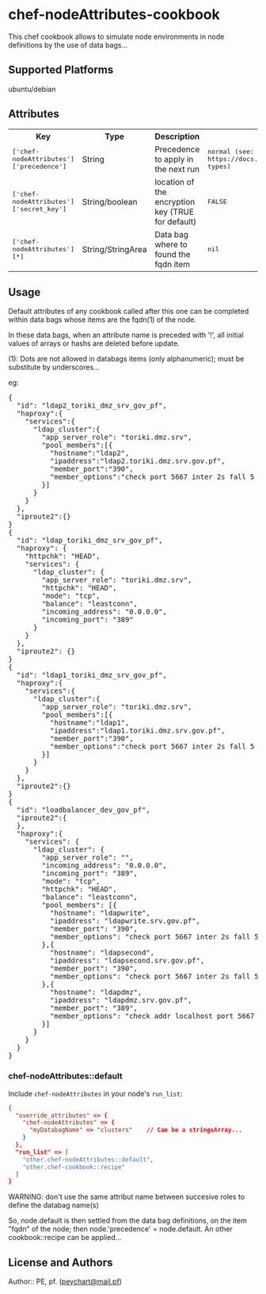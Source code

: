 # chef-nodeAttributes-cookbook

 This chef cookbook allows to simulate node environments in node definitions by the use of data bags...

## Supported Platforms

 ubuntu/debian

## Attributes

<table>
  <tr>
    <th>Key</th>
    <th>Type</th>
    <th>Description</th>
    <th>Default</th>
  </tr>
  <tr>
    <td><tt>['chef-nodeAttributes']['precedence']</tt></td>
    <td>String</td>
    <td>Precedence to apply in the next run</td>
    <td><tt>normal (see: https://docs.getchef.com/essentials_cookbook_attribute_files.html#attribute-types)</tt></td>
  </tr>
  <tr>
    <td><tt>['chef-nodeAttributes']['secret_key']</tt></td>
    <td>String/boolean</td>
    <td>location of the encryption key (TRUE for default)</td>
    <td><tt>FALSE</tt></td>
  </tr>
  <tr>
    <td><tt>['chef-nodeAttributes'][*]</tt></td>
    <td>String/StringArea</td>
    <td>Data bag where to found the fqdn item</td>
    <td><tt>nil</tt></td>
  </tr>
</table>

## Usage

 Default attributes of any cookbook called after this one can be completed within data bags whose items are the fqdn(1) of the node.

 In these data bags, when an attribute name is preceded with '!', all initial values of arrays or hashs are deleted before update.

 (1): Dots are not allowed in databags items (only alphanumeric); must be substitute by underscores...

eg:
<pre>
{
  "id": "ldap2_toriki_dmz_srv_gov_pf",
  "haproxy":{
    "services":{
      "ldap_cluster":{
        "app_server_role": "toriki.dmz.srv",
        "pool_members":[{
          "hostname":"ldap2",
          "ipaddress":"ldap2.toriki.dmz.srv.gov.pf",
          "member_port":"390",
          "member_options":"check port 5667 inter 2s fall 5 rise 1"
        }]
      }
    }
  },
  "iproute2":{}
}
{
  "id": "ldap_toriki_dmz_srv_gov_pf",
  "haproxy": {
    "httpchk": "HEAD",
    "services": {
      "ldap_cluster": {
        "app_server_role": "toriki.dmz.srv",
        "httpchk": "HEAD",
        "mode": "tcp",
        "balance": "leastconn",
        "incoming_address": "0.0.0.0",
        "incoming_port": "389"
      }
    }
  },
  "iproute2": {}
}
{
  "id": "ldap1_toriki_dmz_srv_gov_pf",
  "haproxy":{
    "services":{
      "ldap_cluster":{
        "app_server_role": "toriki.dmz.srv",
        "pool_members":[{
          "hostname":"ldap1",
          "ipaddress":"ldap1.toriki.dmz.srv.gov.pf",
          "member_port":"390",
          "member_options":"check port 5667 inter 2s fall 5 rise 1"
        }]
      }
    }
  },
  "iproute2":{}
}
{
  "id": "loadbalancer_dev_gov_pf",
  "iproute2":{
  },
  "haproxy":{
    "services": {
      "ldap_cluster": {
        "app_server_role": "",
        "incoming_address": "0.0.0.0",
        "incoming_port": "389",
        "mode": "tcp",
        "httpchk": "HEAD",
        "balance": "leastconn",
        "pool_members": [{
          "hostname": "ldapwrite",
          "ipaddress": "ldapwrite.srv.gov.pf",
          "member_port": "390",
          "member_options": "check port 5667 inter 2s fall 5 rise 1"
        },{
          "hostname": "ldapsecond",
          "ipaddress": "ldapsecond.srv.gov.pf",
          "member_port": "390",
          "member_options": "check port 5667 inter 2s fall 5 rise 1"
        },{
          "hostname": "ldapdmz",
          "ipaddress": "ldapdmz.srv.gov.pf",
          "member_port": "389",
          "member_options": "check addr localhost port 5667 inter 2s fall 5 rise 1 backup"
        }]
      }
    }
  }
}
</pre>


### chef-nodeAttributes::default

Include `chef-nodeAttributes` in your node's `run_list`:

```json
{
  "override_attributes" => {
    "chef-nodeAttributes" => {
      "myDatabagName" => "clusters"    // Can be a stringsArray...
    }
  },
  "run_list" => [
    "other.chef-nodeAttributes::default",
    "other.chef-cookbook::recipe"
  ]
}
```

WARNING: don't use the same attribut name between succesive roles to define the databag name(s)

 So, node.default is then settled from the data bag definitions, on the item "fqdn" of the node; then node.'precedence' = node.default. An other cookbook::recipe can be applied...

## License and Authors

Author:: PE, pf. (<peychart@mail.pf>)
